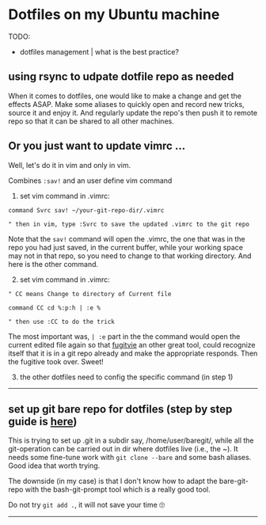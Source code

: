 # Dotfiles on my Ubuntu machine
TODO:
  - dotfiles management | what is the best practice?

## using rsync to udpate dotfile repo as needed
When it comes to dotfiles, one would like to make a change and get the effects
ASAP. Make some aliases to quickly open and record new tricks, source it and
enjoy it. And regularly update the repo's then push it to remote repo so that
it can be shared to all other machines.

## Or you just want to update vimrc ...

Well, let's do it in vim and only in vim.

Combines `:sav!` and an user define vim command

1. set vim command in .vimrc:
```
command Svrc sav! ~/your-git-repo-dir/.vimrc

" then in vim, type :Svrc to save the updated .vimrc to the git repo
```
Note that the `sav!` command will open the .vimrc, the one that was in the repo
you had just saved, in the current buffer, while your working space may not in
that repo, so you need to change to that working directory. And here is the
other command.

2. set vim command in .vimrc:
```
" CC means Change to directory of Current file

command CC cd %:p:h | :e %

" then use :CC to do the trick
```
The most important was, `| :e` part in the the command would open the current
edited file again so that [fugitvie](https://github.com/tpope/vim-fugitive) an
other great tool, could recognize itself that it is in a git repo already and
make the appropriate responds. Then the fugitive took over. Sweet!

3. the other dotfiles need to config the specific command (in step 1)

***

## set up git bare repo for dotfiles (step by step guide is [here](https://www.atlassian.com/git/tutorials/dotfiles))

This is trying to set up .git in a subdir say,  /home/user/baregit/, while all
the git-operation can be carried out in dir where dotfiles live (i.e., the ~).
It needs some fine-tune work with `git clone --bare` and some bash aliases.
Good idea that worth trying.

The downside (in my case) is that I don't know how to adapt the bare-git-repo
with the bash-git-prompt tool which is a really good tool.

Do not try `git add .`, it will not save your time 🙄

***
